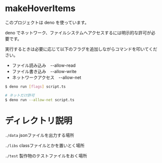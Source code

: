 # makeHoverItems

このプロジェクトは deno を使っています。

deno でネットワーク、ファイルシステムへアクセスするには明示的な許可が必要です。

実行するときは必要に応じて以下のフラグを追加しながらコマンドを叩いてください。

- ファイル読み込み　--allow-read
- ファイル書き込み　--allow-write
- ネットワークアクセス　--allow-net

```sh
$ deno run [flags] script.ts

# ネットだけ許可
$ deno run --allow-net script.ts
```

# ディレクトリ説明

`./data` jsonファイルを出力する場所

`./libs` classファイルとかを置いとく場所

`./test` 製作物のテストファイルをおく場所
